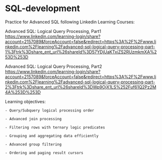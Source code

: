 # SQL-development
Practice for Advanced SQL following Linkedin Learning Courses:

Advanced SQL: Logical Query Processing, Part1
https://www.linkedin.com/learning-login/share?account=2157089&forceAccount=false&redirect=https%3A%2F%2Fwww.linkedin.com%2Flearning%2Fadvanced-sql-logical-query-processing-part-1%3Ftrk%3Dshare_ent_url%26shareId%3D57YDjUaKTxiZS2RUzmkmXA%253D%253D
 
Advanced SQL: Logical Query Processing, Part2
https://www.linkedin.com/learning-login/share?account=2157089&forceAccount=false&redirect=https%3A%2F%2Fwww.linkedin.com%2Flearning%2Fadvanced-sql-logical-query-processing-part-2%3Ftrk%3Dshare_ent_url%26shareId%3DWp9OjX1LS%252Fuf61Q2Pz2M4A%253D%253D

Learning objectives:

    - Query/Subquery logical processing order
    
    - Advanced join processing
    
    - Filtering rows with ternary logic predicates
    
    - Grouping and aggregating data efficiently
    
    - Advanced group filtering
    
    - Ordering and paging result cursors
    
